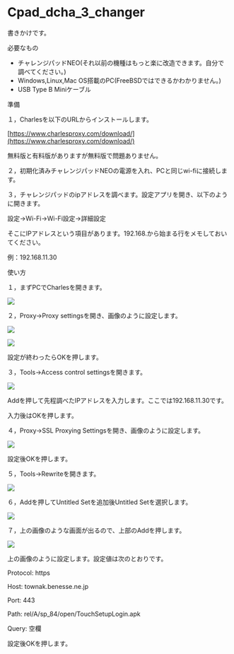 # Cpad\_dcha\_3\_changer

書きかけです。

必要なもの

*   チャレンジパッドNEO(それ以前の機種はもっと楽に改造できます。自分で調べてください。)
*   Windows,Linux,Mac OS搭載のPC(FreeBSDではできるかわかりません。)
*   USB Type B Miniケーブル

準備

１，Charlesを以下のURLからインストールします。

[https://www.charlesproxy.com/download/](https://www.charlesproxy.com/download/)

無料版と有料版がありますが無料版で問題ありません。

２，初期化済みチャレンジパッドNEOの電源を入れ、PCと同じwi-fiに接続します。

３，チャレンジパッドのipアドレスを調べます。設定アプリを開き、以下のように開きます。

設定→Wi-Fi→Wi-Fi設定→詳細設定

そこにIPアドレスという項目があります。192.168.から始まる行をメモしておいてください。

例：192.168.11.30

使い方

１，まずPCでCharlesを開きます。

![](https://user-images.githubusercontent.com/46545607/150069973-a1caa0d8-ec52-4cd9-8139-6860caa39fdb.png)

２，Proxy→Proxy settingsを開き、画像のように設定します。

![](https://user-images.githubusercontent.com/46545607/150070449-2f8413de-e142-429e-886a-f1d40fd584da.png)

![](https://user-images.githubusercontent.com/46545607/150070448-0f03137a-52b5-4639-b78b-d48ae29ed0b5.png)

設定が終わったらOKを押します。

３，Tools→Access control settingsを開きます。

![](https://user-images.githubusercontent.com/46545607/150070951-0e2c40dc-e021-4ec9-8a11-9ff7a34e9c1c.png)

Addを押して先程調べたIPアドレスを入力します。ここでは192.168.11.30です。

入力後はOKを押します。

４，Proxy→SSL Proxying Settingsを開き、画像のように設定します。

![](https://user-images.githubusercontent.com/46545607/150072166-354e90b7-f560-4913-8af9-a7db4876e859.png)

設定後OKを押します。

５，Tools→Rewriteを開きます。

![](https://user-images.githubusercontent.com/46545607/150072490-991cc50a-9941-46b0-a795-0c2e254244e2.png)

６，Addを押してUntitled Setを追加後Untitled Setを選択します。

![](https://user-images.githubusercontent.com/46545607/150072831-16124fc9-641c-4610-9276-abaa24988852.png)

７，上の画像のような画面が出るので、上部のAddを押します。

![](https://user-images.githubusercontent.com/46545607/150072963-1fa59517-96c2-4eab-9ec3-3b216d343536.png)

上の画像のように設定します。設定値は次のとおりです。

Protocol: https

Host: townak.benesse.ne.jp

Port: 443

Path: rel/A/sp\_84/open/TouchSetupLogin.apk

Query: 空欄

設定後OKを押します。
